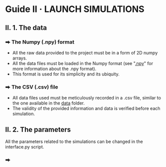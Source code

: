 # Guide II  ·  LAUNCH SIMULATIONS
## II. 1. The data
### ⮕ The Numpy (.npy) format
- All the raw data provided to the project must be in a form of 2D numpy arrays.
- All the data files must be loaded in the Numpy format (see "[.npy](https://numpy.org/devdocs/reference/generated/numpy.lib.format.html)" for more information about the .npy format).
- This format is used for its simplicity and its ubiquity.
### ⮕ The CSV (.csv) file
- All data files used must be meticulously recorded in a .csv file, similar to the one available in the [data](https://github.com/AxMeNi/GeoclassificationMPS/tree/main/data) folder.
- The validity of the provided information and data is verified before each simulation.

## II. 2. The parameters
All the parameters related to the simulations can be changed in the interface.py script.
### ⮕ 
